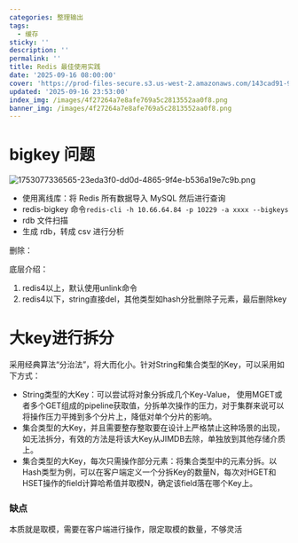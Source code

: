```yaml
---
categories: 整理输出
tags:
  - 缓存
sticky: ''
description: ''
permalink: ''
title: Redis 最佳使用实践
date: '2025-09-16 08:00:00'
cover: 'https://prod-files-secure.s3.us-west-2.amazonaws.com/143cad91-961b-48b0-82dc-78fbb6eb5abe/43539cac-2a74-4e44-9693-03381b35e458/106449882_p0.png?X-Amz-Algorithm=AWS4-HMAC-SHA256&X-Amz-Content-Sha256=UNSIGNED-PAYLOAD&X-Amz-Credential=ASIAZI2LB466WHIS3KNH%2F20250919%2Fus-west-2%2Fs3%2Faws4_request&X-Amz-Date=20250919T010038Z&X-Amz-Expires=3600&X-Amz-Security-Token=IQoJb3JpZ2luX2VjEE8aCXVzLXdlc3QtMiJHMEUCIDiMydSiO1FjKUUfGZdNoJrWxTFMADfjx86pHO4QUjd5AiEAvGuoGKFTJeH76MJfsXIPNrPrJ90gRVQKOCeIWiCSNTkqiAQIyP%2F%2F%2F%2F%2F%2F%2F%2F%2F%2FARAAGgw2Mzc0MjMxODM4MDUiDN4MXziLHffyFmjkRCrcAykZHzspC03DTISpOHiIYsFb1hgA%2FA7hZe%2FCtr0I6RxmxRs0ZIs9QKi%2Ff63ghSnyUmcc8877gL0ETUmN8p82xiRGkafzSnn2UYucBEkZKu2rSFy9U4tMCOLzzOB7HBQjfGLLpe3EcbnsJ4IUt%2FeEZ4Iuy7qr3QpVRRmxY%2B2t0V8GIIEozNwrbyVuJgRlS81eVCFvAvTBkf1HWvenvHt0sj3%2Byl8uOqLNAGu%2FqnUu8z0afBKUz7jWudRyRL7gcy6lfsu3y457K5aFuxRQEDUHpILqOPY3A%2FDwMZjOHQpUArUusm9Vlk9%2Bu5SoRnWlD9BhRwLk%2FilbjIW1yUeXlnbbh%2Bz6iea5MzMBHqt0flP5xduxGLFIXwzvk2l94Ng6fPa%2F4BSn6hp%2FrlSY%2BaW1vCk8SQQqy69%2BWf%2FumCe09YQvu2cskS%2FT3y%2FCoZ6Ez3TKduKOOFQwJ5FZtz0r3qDz6Idb2O3fDyk7HKUNepQ1u2ChQjYt2D0%2B0382ZT%2F1Elx4wifT6NjFqo0GyZVtRwwntXJfbsqAfsGyTqGBC6LfTddx2CuM3yl0RihXomnPefAY1izpLwvkuOGBIxdzv8htdMm8oactVP0PkDnVJ%2BZT6l4KPvxAWx%2BRbf9v1PIyMmnoMLidssYGOqUBRSHi9GWKvpFuwO4mhbhCAKlh2yRndyqmXLd2VP1XWWvmbM2I2wMjWBjliWxl5Jptex8ha0bKbmd2BVX%2FFFL1syXlyd1tPI7Z4Wd86zOWzW7li1yHpuDP0wg%2FOmvbCRgFHIAsdO%2BHwk%2BXKxJn7bgtz4PuusAQyVDABSi9m%2FoL2HDht7xJfQqEGaebGzjm9zXi0SS04RBUYw1RjljkFP%2FUuElmZxQn&X-Amz-Signature=ee402c1b3f5311ad7d33b9f4bb0013a9f18ff1f3c0a250cc60fdfd5b8e88c030&X-Amz-SignedHeaders=host&x-amz-checksum-mode=ENABLED&x-id=GetObject'
updated: '2025-09-16 23:53:00'
index_img: /images/4f27264a7e8afe769a5c2813552aa0f8.png
banner_img: /images/4f27264a7e8afe769a5c2813552aa0f8.png
---
```


# bigkey 问题


![1753077336565-23eda3f0-dd0d-4865-9f4e-b536a19e7c9b.png](/images/c6758344cbe13f3ebf0f8718f40ab3f3.png)

- 使用离线库：将 Redis 所有数据导入 MySQL 然后进行查询
- redis-bigkey 命令`redis-cli -h 10.66.64.84 -p 10229 -a xxxx --bigkeys`
- rdb 文件扫描
- 生成 rdb，转成 csv 进行分析

删除：


底层介绍：

1. redis4以上，默认使用unlink命令
2. redis4以下，string直接del，其他类型如hash分批删除子元素，最后删除key

# 大key进行拆分


采用经典算法“分治法”，将大而化小。针对String和集合类型的Key，可以采用如下方式：

- String类型的大Key：可以尝试将对象分拆成几个Key-Value， 使用MGET或者多个GET组成的pipeline获取值，分拆单次操作的压力，对于集群来说可以将操作压力平摊到多个分片上，降低对单个分片的影响。
- 集合类型的大Key，并且需要整存整取要在设计上严格禁止这种场景的出现，如无法拆分，有效的方法是将该大Key从JIMDB去除，单独放到其他存储介质上。
- 集合类型的大Key，每次只需操作部分元素：将集合类型中的元素分拆。以Hash类型为例，可以在客户端定义一个分拆Key的数量N，每次对HGET和HSET操作的field计算哈希值并取模N，确定该field落在哪个Key上。

### 缺点


本质就是取模，需要在客户端进行操作，限定取模的数量，不够灵活

